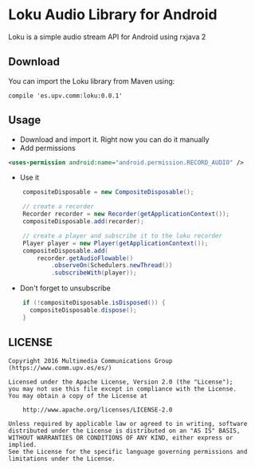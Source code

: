 Loku Audio Library for Android
==============================
Loku is a simple audio stream API for Android using rxjava 2

Download
--------
You can import the Loku library from Maven using:
```
compile 'es.upv.comm:loku:0.0.1'
```
 
Usage
-----
* Download and import it. Right now you can do it manually
* Add permissions
```xml
<uses-permission android:name="android.permission.RECORD_AUDIO" />
```
* Use it
```java
    compositeDisposable = new CompositeDisposable();

    // create a recorder
    Recorder recorder = new Recorder(getApplicationContext());
    compositeDisposable.add(recorder);

    // create a player and subscribe it to the loku recorder
    Player player = new Player(getApplicationContext());
    compositeDisposable.add(
        recorder.getAudioFlowable()
            .observeOn(Schedulers.newThread())
            .subscribeWith(player));
```
* Don't forget to unsubscribe
```java
    if (!compositeDisposable.isDisposed()) {
      compositeDisposable.dispose();
    }
```

## LICENSE

    Copyright 2016 Multimedia Communications Group (https://www.comm.upv.es/es/)

    Licensed under the Apache License, Version 2.0 (the "License");
    you may not use this file except in compliance with the License.
    You may obtain a copy of the License at

        http://www.apache.org/licenses/LICENSE-2.0

    Unless required by applicable law or agreed to in writing, software
    distributed under the License is distributed on an "AS IS" BASIS,
    WITHOUT WARRANTIES OR CONDITIONS OF ANY KIND, either express or implied.
    See the License for the specific language governing permissions and
    limitations under the License.
